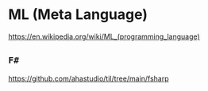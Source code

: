 # ML (Meta Language)

<https://en.wikipedia.org/wiki/ML_(programming_language)>

## `F#`

<https://github.com/ahastudio/til/tree/main/fsharp>
